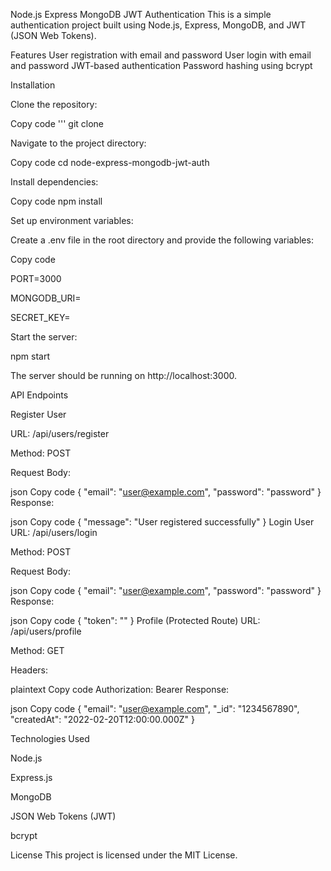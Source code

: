 Node.js Express MongoDB JWT Authentication
This is a simple authentication project built using Node.js, Express, MongoDB, and JWT (JSON Web Tokens).

Features
User registration with email and password
User login with email and password
JWT-based authentication
Password hashing using bcrypt

Installation

Clone the repository:

Copy code
'''
git clone <repository-url>


Navigate to the project directory:

Copy code
cd node-express-mongodb-jwt-auth


Install dependencies:

Copy code
npm install


Set up environment variables:

Create a .env file in the root directory and provide the following variables:


Copy code

PORT=3000

MONGODB_URI=<your-mongodb-uri>

SECRET_KEY=<your-secret-key>


Start the server:


npm start

The server should be running on http://localhost:3000.


API Endpoints

Register User

URL: /api/users/register

Method: POST

Request Body:

json
Copy code
{
  "email": "user@example.com",
  "password": "password"
}
Response:

json
Copy code
{
  "message": "User registered successfully"
}
Login User
URL: /api/users/login

Method: POST

Request Body:

json
Copy code
{
  "email": "user@example.com",
  "password": "password"
}
Response:

json
Copy code
{
  "token": "<jwt-token>"
}
Profile (Protected Route)
URL: /api/users/profile

Method: GET

Headers:

plaintext
Copy code
Authorization: Bearer <jwt-token>
Response:

json
Copy code
{
  "email": "user@example.com",
  "_id": "1234567890",
  "createdAt": "2022-02-20T12:00:00.000Z"
}

Technologies Used

Node.js

Express.js

MongoDB

JSON Web Tokens (JWT)

bcrypt


License
This project is licensed under the MIT License.

